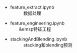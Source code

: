 
* feature_extract.ipynb    
&emsp;&emsp;&emsp;数据处理

* feature_engineering.ipynb   
&emsp;&emsp;&emsp特征工程

* stackingAndBlending.ipynb    
&emsp;&emsp;&emsp;stacking和blending预测
